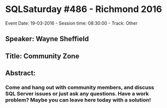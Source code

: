 # SQLSaturday #486 - Richmond 2016
Event Date: 19-03-2016 - Session time: 08:30:00 - Track: Other
## Speaker: Wayne Sheffield
## Title: Community Zone
## Abstract:
### Come and hang out with community members, and discuss SQL Server issues or just ask any questions. Have a work problem? Maybe you can leave here today with a solution!
